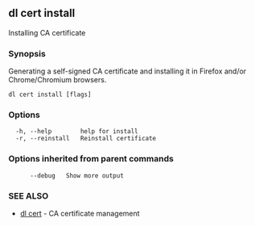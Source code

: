 ## dl cert install

Installing CA certificate

### Synopsis

Generating a self-signed CA certificate and installing it in Firefox and/or Chrome/Chromium browsers.

```
dl cert install [flags]
```

### Options

```
  -h, --help        help for install
  -r, --reinstall   Reinstall certificate
```

### Options inherited from parent commands

```
      --debug   Show more output
```

### SEE ALSO

* [dl cert](dl_cert.md)     - CA certificate management

